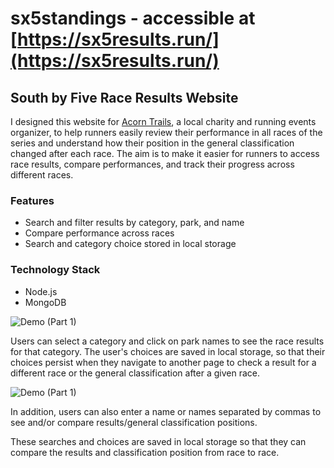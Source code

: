 # sx5standings - accessible at [https://sx5results.run/](https://sx5results.run/)

## **South by Five Race Results Website**

I designed this website for [Acorn Trails](https://acorntrails.run/), a local charity and running events organizer, to help runners easily review their performance in all races of the series and understand how their position in the general classification changed after each race. The aim is to make it easier for runners to access race results, compare performances, and track their progress across different races.


### **Features**

- Search and filter results by category, park, and name
- Compare performance across races
- Search and category choice stored in local storage
 

### **Technology Stack**
- Node.js
- MongoDB


![Demo (Part 1)](https://media.giphy.com/media/4NNUGzNcWRUoTnvy1d/giphy.gif)

Users can select a category and click on park names to see the race results for that category. The user's choices are saved in local storage, so that their choices persist when they navigate to another page to check a result for a different race or the general classification after a given race. 

![Demo (Part 1)](https://media.giphy.com/media/ZdeRLJ6CulRmTlNlEE/giphy.gif)

In addition, users can also enter a name or names separated by commas to see and/or compare results/general classification positions.

These searches and choices are saved in local storage so that they can compare the results and classification position from race to race.
